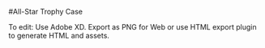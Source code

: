 #All-Star Trophy Case

To edit: Use Adobe XD. Export as PNG for Web or use HTML export plugin to generate HTML and assets.
